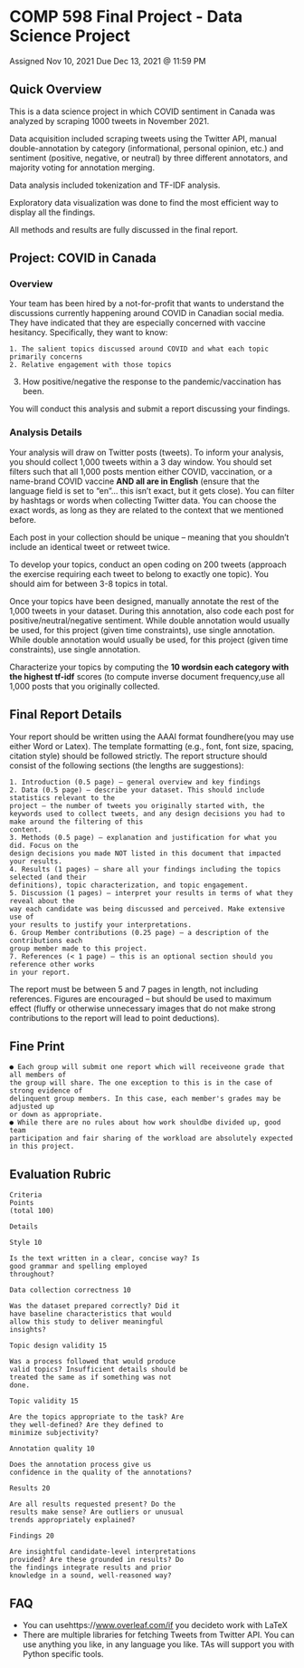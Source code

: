 # COMP 598 Final Project - Data Science Project

Assigned Nov 10, 2021
Due Dec 13, 2021 @ 11:59 PM

## Quick Overview

This is a data science project in which COVID sentiment in Canada was analyzed by scraping 1000 tweets in November 2021.

Data acquisition included scraping tweets using the Twitter API, manual double-annotation by category (informational, personal opinion, etc.) and sentiment (positive, negative, or neutral) by three different annotators, and majority voting for annotation merging.

Data analysis included tokenization and TF-IDF analysis.

Exploratory data visualization was done to find the most efficient way to display all the findings.

All methods and results are fully discussed in the final report.




## Project: COVID in Canada

### Overview

Your team has been hired by a not-for-profit that wants to understand the discussions
currently happening around COVID in Canadian social media. They have indicated that they
are especially concerned with vaccine hesitancy. Specifically, they want to know:

```
1. The salient topics discussed around COVID and what each topic primarily concerns
2. Relative engagement with those topics
```
3. How positive/negative the response to the pandemic/vaccination has been.

You will conduct this analysis and submit a report discussing your findings.

### Analysis Details

Your analysis will draw on Twitter posts (tweets). To inform your analysis, you should collect
1,000 tweets within a 3 day window. You should set filters such that all 1,000 posts mention
either COVID, vaccination, or a name-brand COVID vaccine **AND all are in English** (ensure
that the language field is set to “en”... this isn’t exact, but it gets close). You can filter by
hashtags or words when collecting Twitter data. You can choose the exact words, as long as
they are related to the context that we mentioned before.

Each post in your collection should be unique – meaning that you shouldn’t include an
identical tweet or retweet twice.

To develop your topics, conduct an open coding on 200 tweets (approach the exercise
requiring each tweet to belong to exactly one topic). You should aim for between 3-8 topics
in total.

Once your topics have been designed, manually annotate the rest of the 1,000 tweets in
your dataset. During this annotation, also code each post for positive/neutral/negative
sentiment. While double annotation would usually be used, for this project (given time
constraints), use single annotation. While double annotation would usually be used, for this
project (given time constraints), use single annotation.

Characterize your topics by computing the **10 wordsin each category with the highest
tf-idf** scores (to compute inverse document frequency,use all 1,000 posts that you originally
collected.


## Final Report Details

Your report should be written using the AAAI format foundhere(you may use either Word or
Latex). The template formatting (e.g., font, font size, spacing, citation style) should be
followed strictly. The report structure should consist of the following sections (the lengths are
suggestions):

```
1. Introduction (0.5 page) – general overview and key findings
2. Data (0.5 page) – describe your dataset. This should include statistics relevant to the
project – the number of tweets you originally started with, the keywords used to collect tweets, and any design decisions you had to make around the filtering of this
content.
3. Methods (0.5 page) – explanation and justification for what you did. Focus on the
design decisions you made NOT listed in this document that impacted your results.
4. Results (1 pages) – share all your findings including the topics selected (and their
definitions), topic characterization, and topic engagement.
5. Discussion (1 pages) – interpret your results in terms of what they reveal about the
way each candidate was being discussed and perceived. Make extensive use of
your results to justify your interpretations.
6. Group Member contributions (0.25 page) – a description of the contributions each
group member made to this project.
7. References (< 1 page) – this is an optional section should you reference other works
in your report.
```
The report must be between 5 and 7 pages in length, not including references. Figures are
encouraged – but should be used to maximum effect (fluffy or otherwise unnecessary
images that do not make strong contributions to the report will lead to point deductions).

## Fine Print

```
● Each group will submit one report which will receiveone grade that all members of
the group will share. The one exception to this is in the case of strong evidence of
delinquent group members. In this case, each member's grades may be adjusted up
or down as appropriate.
● While there are no rules about how work shouldbe divided up, good team
participation and fair sharing of the workload are absolutely expected in this project.
```
## Evaluation Rubric

```
Criteria
Points
(total 100)
```
```
Details
```
```
Style 10
```
```
Is the text written in a clear, concise way? Is
good grammar and spelling employed
throughout?
```
```
Data collection correctness 10
```
```
Was the dataset prepared correctly? Did it
have baseline characteristics that would
allow this study to deliver meaningful
insights?
```
```
Topic design validity 15
```
```
Was a process followed that would produce
valid topics? Insufficient details should be
treated the same as if something was not
done.
```
```
Topic validity 15
```
```
Are the topics appropriate to the task? Are
they well-defined? Are they defined to
minimize subjectivity?
```

```
Annotation quality 10
```
```
Does the annotation process give us
confidence in the quality of the annotations?
```
```
Results 20
```
```
Are all results requested present? Do the
results make sense? Are outliers or unusual
trends appropriately explained?
```
```
Findings 20
```
```
Are insightful candidate-level interpretations
provided? Are these grounded in results? Do
the findings integrate results and prior
knowledge in a sound, well-reasoned way?
```
## FAQ

- You can usehttps://www.overleaf.com/if you decideto work with LaTeX
- There are multiple libraries for fetching Tweets from Twitter API. You can use
    anything you like, in any language you like. TAs will support you with Python specific
    tools.


